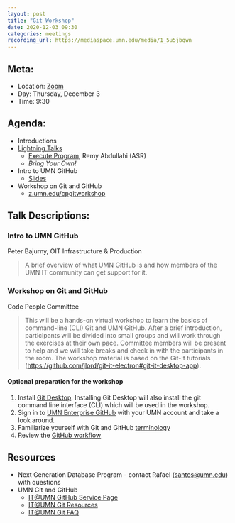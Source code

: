 ```yaml
---
layout: post
title: "Git Workshop"
date: 2020-12-03 09:30
categories: meetings
recording_url: https://mediaspace.umn.edu/media/1_5u5jbqwn
---
```


## Meta:

- Location: [Zoom](https://z.umn.edu/cpmstream)
- Day: Thursday, December 3
- Time: 9:30

## Agenda:

- Introductions
- [Lightning Talks](https://code-people.umn.edu/speaker_info/)
  - [Execute Program](https://www.executeprogram.com/), Remy Abdullahi (ASR)
  - _Bring Your Own!_
- Intro to UMN GitHub
  - [Slides](https://docs.google.com/presentation/d/1iFzXYps11TngQBNJM8XDnZdAgw94htL5MT4TXzl_qpc/edit?usp=sharing)
- Workshop on Git and GitHub
  - [z.umn.edu/cpgitworkshop](https://z.umn.edu/cpgitworkshop)


## Talk Descriptions:

### Intro to UMN GitHub
Peter Bajurny, OIT Infrastructure & Production

>A brief overview of what UMN GitHub is and how members of the UMN IT community can get support for it.

### Workshop on Git and GitHub
Code People Committee

>This will be a hands-on virtual workshop to learn the basics of command-line (CLI) Git and UMN GitHub. After a brief introduction, participants will be divided into small groups and will work through the exercises at their own pace. Committee members will be present to help and we will take breaks and check in with the participants in the room. The workshop material is based on the Git-It tutorials (https://github.com/jlord/git-it-electron#git-it-desktop-app).

#### Optional preparation for the workshop
1. Install [Git Desktop](https://desktop.github.com/). Installing Git Desktop will also install the git command line interface (CLI) which will be used in the workshop.
2. Sign in to [UMN Enterprise GitHub](https://github.umn.edu/) with your UMN account and take a look around.
3. Familiarize yourself with Git and GitHub [terminology](https://training.github.com/downloads/github-git-cheat-sheet/)
4. Review the [GitHub workflow](https://guides.github.com/introduction/flow/)

## Resources
- Next Generation Database Program - contact Rafael (santos@umn.edu) with questions
- UMN Git and GitHub
  - [IT@UMN GitHub Service Page](https://it.umn.edu/services-technologies/github)
  - [IT@UMN Git Resources](https://it.umn.edu/services-technologies/how-tos/git-resources)
  - [IT@UMN Git FAQ](https://it.umn.edu/services-technologies/how-tos/git-frequently-asked-questions)
